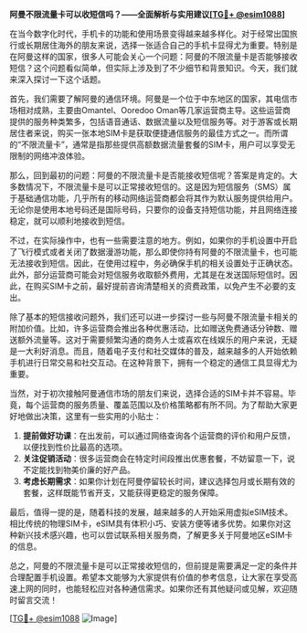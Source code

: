 **阿曼不限流量卡可以收短信吗？——全面解析与实用建议[[TG💪+ @esim1088](https://t.me/s/esim1088)]**

在当今数字化时代，手机卡的功能和使用场景变得越来越多样化。对于经常出国旅行或长期居住海外的朋友来说，选择一张适合自己的手机卡显得尤为重要。特别是在阿曼这样的国家，很多人可能会关心一个问题：阿曼的不限流量卡是否能够接收短信？这个问题看似简单，但实际上涉及到了不少细节和背景知识。今天，我们就来深入探讨一下这个话题。

首先，我们需要了解阿曼的通信环境。阿曼是一个位于中东地区的国家，其电信市场相对成熟，主要由Omantel、Ooredoo Oman等几家运营商主导。这些运营商提供的服务种类繁多，包括语音通话、数据流量以及短信服务等。对于游客或长期居住者来说，购买一张本地SIM卡是获取便捷通信服务的最佳方式之一。而所谓的“不限流量卡”，通常是指那些提供高额数据流量套餐的SIM卡，用户可以享受无限制的网络冲浪体验。

那么，回到最初的问题：阿曼的不限流量卡是否能接收短信呢？答案是肯定的。大多数情况下，不限流量卡是可以正常接收短信的。这是因为短信服务（SMS）属于基础通信功能，几乎所有的移动网络运营商都会将其作为默认服务提供给用户。无论你是使用本地号码还是国际号码，只要你的设备支持短信功能，并且网络连接稳定，就可以顺利地接收到短信。

不过，在实际操作中，也有一些需要注意的地方。例如，如果你的手机设置中开启了飞行模式或者关闭了数据漫游功能，那么即使你持有阿曼的不限流量卡，也可能无法接收到短信。因此，在使用过程中，务必确保手机的相关设置处于正确状态。此外，部分运营商可能会对短信服务收取额外费用，尤其是在发送国际短信时。因此，在购买SIM卡之前，最好提前咨询清楚相关的资费政策，以免产生不必要的支出。

除了基本的短信接收问题外，我们还可以进一步探讨一些与阿曼不限流量卡相关的附加价值。比如，许多运营商会推出各种优惠活动，比如赠送免费通话分钟数、赠送额外流量等。这对于需要频繁沟通的商务人士或喜欢在线娱乐的用户来说，无疑是一大利好消息。而且，随着电子支付和社交媒体的普及，越来越多的人开始依赖手机进行日常交易和社交互动。在这种背景下，拥有一个稳定的通信工具显得尤为重要。

当然，对于初次接触阿曼通信市场的朋友们来说，选择合适的SIM卡并不容易。毕竟，每个运营商的服务质量、覆盖范围以及价格策略都有所不同。为了帮助大家更好地做出决策，这里有一些实用的小贴士：

1. **提前做好功课**：在出发前，可以通过网络查询各个运营商的评价和用户反馈，以便找到性价比最高的选项。
2. **关注促销活动**：很多运营商会在特定时间段推出优惠套餐，不妨留意一下，说不定能找到物美价廉的好产品。
3. **考虑长期需求**：如果你计划在阿曼停留较长时间，建议选择包月或长期有效的套餐，这样既能节省开支，又能获得更稳定的服务保障。

最后，值得一提的是，随着科技的发展，越来越多的人开始采用虚拟eSIM技术。相比传统的物理SIM卡，eSIM具有体积小巧、安装方便等诸多优势。如果你对这种新兴技术感兴趣，也可以尝试联系相关服务商，了解更多关于阿曼地区eSIM卡的信息。

总之，阿曼的不限流量卡是可以正常接收短信的，但前提是需要满足一定的条件并合理配置手机设置。希望本文能够为大家提供有价值的参考信息，让大家在享受高速上网的同时，也能轻松应对各种通信需求。如果你还有其他疑问或见解，欢迎随时留言交流！

[[TG💪+ @esim1088](https://t.me/s/esim1088) ![Image](https://i.postimg.cc/4NQfJmqS/Snipaste-2025-05-13-00-14-12.png)]